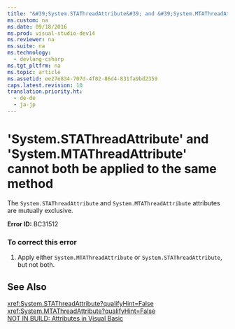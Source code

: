 ```yaml
---
title: "&#39;System.STAThreadAttribute&#39; and &#39;System.MTAThreadAttribute&#39; cannot both be applied to the same method"
ms.custom: na
ms.date: 09/18/2016
ms.prod: visual-studio-dev14
ms.reviewer: na
ms.suite: na
ms.technology: 
  - devlang-csharp
ms.tgt_pltfrm: na
ms.topic: article
ms.assetid: ee27e834-707d-4f02-86d4-831fa9bd2359
caps.latest.revision: 10
translation.priority.ht: 
  - de-de
  - ja-jp
---
```

# &#39;System.STAThreadAttribute&#39; and &#39;System.MTAThreadAttribute&#39; cannot both be applied to the same method
The `System.STAThreadAttribute` and `System.MTAThreadAttribute` attributes are mutually exclusive.  
  
 **Error ID:** BC31512  
  
### To correct this error  
  
1.  Apply either `System.MTAThreadAttribute` or `System.STAThreadAttribute`, but not both.  
  
## See Also  
 <xref:System.STAThreadAttribute?qualifyHint=False>   
 <xref:System.MTAThreadAttribute?qualifyHint=False>   
 [NOT IN BUILD: Attributes in Visual Basic](assetId:///620bfc0e-4582-4c8b-8432-ebc5c3dccc22)